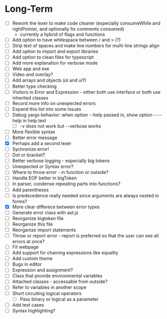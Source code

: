# Long-Term
- [ ] Rework the lexer to make code cleaner (especially consumeWhile and rightPointer, and optionally fix comments consumed)
  - currently a hybrid of flags and functions
- [ ] Add option to have whitespace between / and > (?)
- [ ] Strip text of spaces and make line numbers for multi-line strings align
- [ ] Add option to import and export libraries
- [ ] Add option to clean files for typescript
- [ ] Add more explanation for verbose mode
- [ ] Web app and exe
- [ ] Video and overlay?
- [ ] Add arrays and objects (ol and ul?)
- [ ] Better type checking
- [ ] Visitors in Error and Expression - either both use interface or both use inherited classes
- [ ] Record more info on unexpected errors
- [ ] Expand this list into some issues
- [ ] Debug yargs behavior: when option --help passed in, show option ----help in help text
  - [ ] -v does not work but --verbose works
- [ ] More flexible syntax
- [ ] Better error message
- [X] Perhaps add a second lexer
- [ ] Sychronize error!
- [ ] Dot or bracket?
- [ ] Better verbose logging - especially big tokens
- [ ] Unexpected or Syntax error?
- [ ] Where to throw error - in function or outside?
- [ ] Handle EOF better in bigToken
- [ ] In parser, condense repeating parts into functions?
- [ ] Add parentheses 
- [ ] Is predecedence really needed since arguments are always nested in forms?
- [X] More clear differece between error types
- [ ] Generate error class with ast.js
- [ ] Reorganize bigtoken file
- [ ] Reorganize this file
- [ ] Reorganize import statements
- [ ] Throw or report error - report is preferred so that the user can see all errors at once?
- [ ] Fit webpage
- [ ] Add support for chaining expressions like equality
- [ ] Add custom theme
- [ ] Bugs in editor
- [ ] Expression and assignment?
- [ ] Class that provide environmental variables
- [ ] Attached classes - accessable from outside?
- [ ] Refer to variables in another scope
- [ ] Short circuiting logical operators
  - [ ] Pass binary or logical as a parameter
- [ ] Add test cases
- [ ] Syntax highlighting?